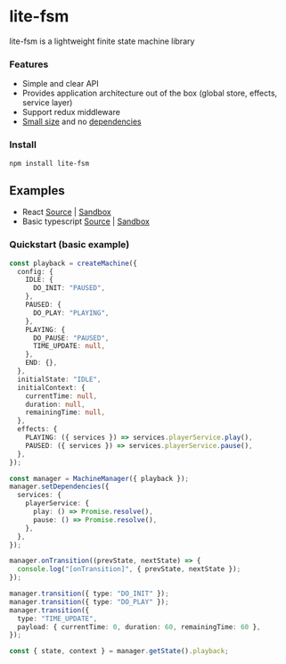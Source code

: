# lite-fsm

lite-fsm is a lightweight finite state machine library


### Features

- Simple and clear API
- Provides application architecture out of the box (global store, effects, service layer)
- Support redux middleware
- [Small size](https://bundlephobia.com/package/lite-fsm) and no [dependencies](./package.json)

### Install

    npm install lite-fsm

## Examples

- React [Source](./examples/react.ts) | [Sandbox]()
- Basic typescript [Source](./examples/basic.ts) | [Sandbox]()

### Quickstart (basic example)

```ts
const playback = createMachine({
  config: {
    IDLE: {
      DO_INIT: "PAUSED",
    },
    PAUSED: {
      DO_PLAY: "PLAYING",
    },
    PLAYING: {
      DO_PAUSE: "PAUSED",
      TIME_UPDATE: null,
    },
    END: {},
  },
  initialState: "IDLE",
  initialContext: {
    currentTime: null,
    duration: null,
    remainingTime: null,
  },
  effects: {
    PLAYING: ({ services }) => services.playerService.play(),
    PAUSED: ({ services }) => services.playerService.pause(),
  },
});

const manager = MachineManager({ playback });
manager.setDependencies({
  services: {
    playerService: {
      play: () => Promise.resolve(),
      pause: () => Promise.resolve(),
    },
  },
});

manager.onTransition((prevState, nextState) => {
  console.log("[onTransition]", { prevState, nextState });
});

manager.transition({ type: "DO_INIT" });
manager.transition({ type: "DO_PLAY" });
manager.transition({
  type: "TIME_UPDATE",
  payload: { currentTime: 0, duration: 60, remainingTime: 60 },
});

const { state, context } = manager.getState().playback;

```
